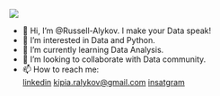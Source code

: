 ![](https://media4.giphy.com/media/RhGbWYqUJdPWM18zI6/giphy.gif?cid=790b76112343dafb94aa0e4614a14deeb6214130fa0dacd5&rid=giphy.gif&ct=s)
- 👋 Hi, I’m @Russell-Alykov. I make your Data speak!
- 👀 I’m interested in Data and Python.
- 🌱 I’m currently learning Data Analysis.
- 💞️ I’m looking to collaborate with Data community.
- 📫 How to reach me:  
   [linkedin](https://linkedin.com/in/ruslan-alykov)
   kipia.ralykov@gmail.com
   [insatgram](https://www.instagram.com/el_rra/)

<!---
Russell-Alykov/Russell-Alykov is a ✨ special ✨ repository because its `README.md` (this file) appears on your GitHub profile.
You can click the Preview link to take a look at your changes.
--->
